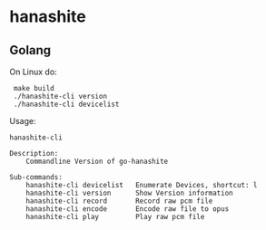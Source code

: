 # hanashite

## Golang
On Linux do:

     make build
     ./hanashite-cli version
     ./hanashite-cli devicelist


Usage:

    hanashite-cli

	Description:
		Commandline Version of go-hanashite

	Sub-commands:
		hanashite-cli devicelist   Enumerate Devices, shortcut: l
		hanashite-cli version      Show Version information
		hanashite-cli record       Record raw pcm file
		hanashite-cli encode       Encode raw file to opus
		hanashite-cli play         Play raw pcm file

